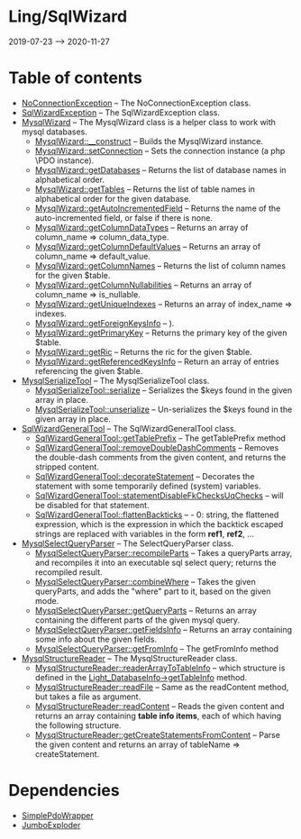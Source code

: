 Ling/SqlWizard
================
2019-07-23 --> 2020-11-27




Table of contents
===========

- [NoConnectionException](https://github.com/lingtalfi/SqlWizard/blob/master/doc/api/Ling/SqlWizard/Exception/NoConnectionException.md) &ndash; The NoConnectionException class.
- [SqlWizardException](https://github.com/lingtalfi/SqlWizard/blob/master/doc/api/Ling/SqlWizard/Exception/SqlWizardException.md) &ndash; The SqlWizardException class.
- [MysqlWizard](https://github.com/lingtalfi/SqlWizard/blob/master/doc/api/Ling/SqlWizard/MysqlWizard.md) &ndash; The MysqlWizard class is a helper class to work with mysql databases.
    - [MysqlWizard::__construct](https://github.com/lingtalfi/SqlWizard/blob/master/doc/api/Ling/SqlWizard/MysqlWizard/__construct.md) &ndash; Builds the MysqlWizard instance.
    - [MysqlWizard::setConnection](https://github.com/lingtalfi/SqlWizard/blob/master/doc/api/Ling/SqlWizard/MysqlWizard/setConnection.md) &ndash; Sets the connection instance (a php \PDO instance).
    - [MysqlWizard::getDatabases](https://github.com/lingtalfi/SqlWizard/blob/master/doc/api/Ling/SqlWizard/MysqlWizard/getDatabases.md) &ndash; Returns the list of database names in alphabetical order.
    - [MysqlWizard::getTables](https://github.com/lingtalfi/SqlWizard/blob/master/doc/api/Ling/SqlWizard/MysqlWizard/getTables.md) &ndash; Returns the list of table names in alphabetical order for the given database.
    - [MysqlWizard::getAutoIncrementedField](https://github.com/lingtalfi/SqlWizard/blob/master/doc/api/Ling/SqlWizard/MysqlWizard/getAutoIncrementedField.md) &ndash; Returns the name of the auto-incremented field, or false if there is none.
    - [MysqlWizard::getColumnDataTypes](https://github.com/lingtalfi/SqlWizard/blob/master/doc/api/Ling/SqlWizard/MysqlWizard/getColumnDataTypes.md) &ndash; Returns an array of column_name => column_data_type.
    - [MysqlWizard::getColumnDefaultValues](https://github.com/lingtalfi/SqlWizard/blob/master/doc/api/Ling/SqlWizard/MysqlWizard/getColumnDefaultValues.md) &ndash; Returns an array of column_name => default_value.
    - [MysqlWizard::getColumnNames](https://github.com/lingtalfi/SqlWizard/blob/master/doc/api/Ling/SqlWizard/MysqlWizard/getColumnNames.md) &ndash; Returns the list of column names for the given $table.
    - [MysqlWizard::getColumnNullabilities](https://github.com/lingtalfi/SqlWizard/blob/master/doc/api/Ling/SqlWizard/MysqlWizard/getColumnNullabilities.md) &ndash; Returns an array of column_name => is_nullable.
    - [MysqlWizard::getUniqueIndexes](https://github.com/lingtalfi/SqlWizard/blob/master/doc/api/Ling/SqlWizard/MysqlWizard/getUniqueIndexes.md) &ndash; Returns an array of index_name => indexes.
    - [MysqlWizard::getForeignKeysInfo](https://github.com/lingtalfi/SqlWizard/blob/master/doc/api/Ling/SqlWizard/MysqlWizard/getForeignKeysInfo.md) &ndash; ).
    - [MysqlWizard::getPrimaryKey](https://github.com/lingtalfi/SqlWizard/blob/master/doc/api/Ling/SqlWizard/MysqlWizard/getPrimaryKey.md) &ndash; Returns the primary key of the given $table.
    - [MysqlWizard::getRic](https://github.com/lingtalfi/SqlWizard/blob/master/doc/api/Ling/SqlWizard/MysqlWizard/getRic.md) &ndash; Returns the ric for the given $table.
    - [MysqlWizard::getReferencedKeysInfo](https://github.com/lingtalfi/SqlWizard/blob/master/doc/api/Ling/SqlWizard/MysqlWizard/getReferencedKeysInfo.md) &ndash; Return an array of entries referencing the given $table.
- [MysqlSerializeTool](https://github.com/lingtalfi/SqlWizard/blob/master/doc/api/Ling/SqlWizard/Tool/MysqlSerializeTool.md) &ndash; The MysqlSerializeTool class.
    - [MysqlSerializeTool::serialize](https://github.com/lingtalfi/SqlWizard/blob/master/doc/api/Ling/SqlWizard/Tool/MysqlSerializeTool/serialize.md) &ndash; Serializes the $keys found in the given array in place.
    - [MysqlSerializeTool::unserialize](https://github.com/lingtalfi/SqlWizard/blob/master/doc/api/Ling/SqlWizard/Tool/MysqlSerializeTool/unserialize.md) &ndash; Un-serializes the $keys found in the given array in place.
- [SqlWizardGeneralTool](https://github.com/lingtalfi/SqlWizard/blob/master/doc/api/Ling/SqlWizard/Tool/SqlWizardGeneralTool.md) &ndash; The SqlWizardGeneralTool class.
    - [SqlWizardGeneralTool::getTablePrefix](https://github.com/lingtalfi/SqlWizard/blob/master/doc/api/Ling/SqlWizard/Tool/SqlWizardGeneralTool/getTablePrefix.md) &ndash; The getTablePrefix method
    - [SqlWizardGeneralTool::removeDoubleDashComments](https://github.com/lingtalfi/SqlWizard/blob/master/doc/api/Ling/SqlWizard/Tool/SqlWizardGeneralTool/removeDoubleDashComments.md) &ndash; Removes the double-dash comments from the given content, and returns the stripped content.
    - [SqlWizardGeneralTool::decorateStatement](https://github.com/lingtalfi/SqlWizard/blob/master/doc/api/Ling/SqlWizard/Tool/SqlWizardGeneralTool/decorateStatement.md) &ndash; Decorates the statement with some temporarily defined (system) variables.
    - [SqlWizardGeneralTool::statementDisableFkChecksUqChecks](https://github.com/lingtalfi/SqlWizard/blob/master/doc/api/Ling/SqlWizard/Tool/SqlWizardGeneralTool/statementDisableFkChecksUqChecks.md) &ndash; will be disabled for that statement.
    - [SqlWizardGeneralTool::flattenBackticks](https://github.com/lingtalfi/SqlWizard/blob/master/doc/api/Ling/SqlWizard/Tool/SqlWizardGeneralTool/flattenBackticks.md) &ndash; - 0: string, the flattened expression, which is the expression in which the backtick escaped strings are replaced with variables in the form __ref1__, __ref2__, ...
- [MysqlSelectQueryParser](https://github.com/lingtalfi/SqlWizard/blob/master/doc/api/Ling/SqlWizard/Util/MysqlSelectQueryParser.md) &ndash; The SelectQueryParser class.
    - [MysqlSelectQueryParser::recompileParts](https://github.com/lingtalfi/SqlWizard/blob/master/doc/api/Ling/SqlWizard/Util/MysqlSelectQueryParser/recompileParts.md) &ndash; Takes a queryParts array, and recompiles it into an executable sql select query; returns the recompiled result.
    - [MysqlSelectQueryParser::combineWhere](https://github.com/lingtalfi/SqlWizard/blob/master/doc/api/Ling/SqlWizard/Util/MysqlSelectQueryParser/combineWhere.md) &ndash; Takes the given queryParts, and adds the "where" part to it, based on the given mode.
    - [MysqlSelectQueryParser::getQueryParts](https://github.com/lingtalfi/SqlWizard/blob/master/doc/api/Ling/SqlWizard/Util/MysqlSelectQueryParser/getQueryParts.md) &ndash; Returns an array containing the different parts of the given mysql query.
    - [MysqlSelectQueryParser::getFieldsInfo](https://github.com/lingtalfi/SqlWizard/blob/master/doc/api/Ling/SqlWizard/Util/MysqlSelectQueryParser/getFieldsInfo.md) &ndash; Returns an array containing some info about the given fields.
    - [MysqlSelectQueryParser::getFromInfo](https://github.com/lingtalfi/SqlWizard/blob/master/doc/api/Ling/SqlWizard/Util/MysqlSelectQueryParser/getFromInfo.md) &ndash; The getFromInfo method
- [MysqlStructureReader](https://github.com/lingtalfi/SqlWizard/blob/master/doc/api/Ling/SqlWizard/Util/MysqlStructureReader.md) &ndash; The MysqlStructureReader class.
    - [MysqlStructureReader::readerArrayToTableInfo](https://github.com/lingtalfi/SqlWizard/blob/master/doc/api/Ling/SqlWizard/Util/MysqlStructureReader/readerArrayToTableInfo.md) &ndash; which structure is defined in the [Light_DatabaseInfo->getTableInfo](https://github.com/lingtalfi/Light_DatabaseInfo/blob/master/doc/api/Ling/Light_DatabaseInfo/Service/LightDatabaseInfoService/getTableInfo.md) method.
    - [MysqlStructureReader::readFile](https://github.com/lingtalfi/SqlWizard/blob/master/doc/api/Ling/SqlWizard/Util/MysqlStructureReader/readFile.md) &ndash; Same as the readContent method, but takes a file as argument.
    - [MysqlStructureReader::readContent](https://github.com/lingtalfi/SqlWizard/blob/master/doc/api/Ling/SqlWizard/Util/MysqlStructureReader/readContent.md) &ndash; Reads the given content and returns an array containing **table info items**, each of which having the following structure.
    - [MysqlStructureReader::getCreateStatementsFromContent](https://github.com/lingtalfi/SqlWizard/blob/master/doc/api/Ling/SqlWizard/Util/MysqlStructureReader/getCreateStatementsFromContent.md) &ndash; Parse the given content and returns an array of tableName => createStatement.


Dependencies
============
- [SimplePdoWrapper](https://github.com/lingtalfi/SimplePdoWrapper)
- [JumboExploder](https://github.com/lingtalfi/JumboExploder)


